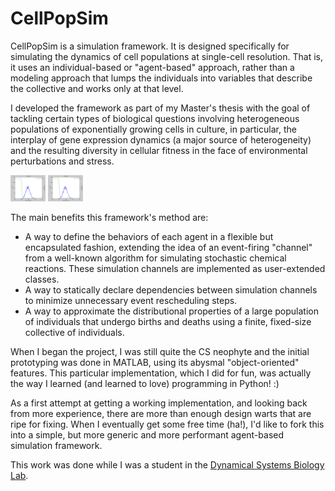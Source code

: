 CellPopSim
==========

CellPopSim is a simulation framework. It is designed specifically for simulating the dynamics of cell populations at single-cell resolution. That is, it uses an individual-based or "agent-based" approach, rather than a modeling approach that lumps the individuals into variables that describe the collective and works only at that level.

I developed the framework as part of my Master's thesis with the goal of tackling certain types of biological questions involving heterogeneous populations of exponentially growing cells in culture, in particular, the interplay of gene expression dynamics (a major source of heterogeneity) and the resulting diversity in cellular fitness in the face of environmental perturbations and stress.

<a href="./docs/img/t1.gif" target="_blank"><img src="./docs/img/t1.gif" loop="infinite" alt="Fast fluctuations" height="42" weight="42"></a>
<a href="./docs/img/t15.gif" target="_blank"><img src="./docs/img/t15.gif" loop="infinite" alt="Fast fluctuations" height="42" weight="42"></a>

The main benefits this framework's method are:

- A way to define the behaviors of each agent in a flexible but encapsulated fashion, extending the idea of an event-firing "channel" from a well-known algorithm for simulating stochastic chemical reactions. These simulation channels are implemented as user-extended classes.
- A way to statically declare dependencies between simulation channels to minimize unnecessary event rescheduling steps.
- A way to approximate the distributional properties of a large population of individuals that undergo births and deaths using a finite, fixed-size collective of individuals.

When I began the project, I was still quite the CS neophyte and the initial prototyping was done in MATLAB, using its abysmal "object-oriented" features. This particular implementation, which I did for fun, was actually the way I learned (and learned to love) programming in Python! :)

As a first attempt at getting a working implementation, and looking back from more experience, there are more than enough design warts that are ripe for fixing. When I eventually get some free time (ha!), I'd like to fork this into a simple, but more generic and more performant agent-based simulation framework.

This work was done while I was a student in the [Dynamical Systems Biology Lab](www.sysbiolab.uottawa.ca).